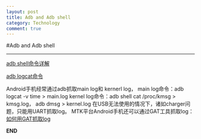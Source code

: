 ```yaml
---
layout: post
title: Adb and Adb shell
category: Technology
comment: true
---
```


#Adb and Adb shell
***

[adb shell命令详解](http://blog.163.com/hero_213/blog/static/3989121420115915014721/)

[adb logcat命令](http://blog.csdn.net/hansel/article/details/38088583)

Android手机经常通过adb抓取main log和 kernerl log，
main log命令：adb logcat -v time > main.log
kernel log命令：adb shell cat /proc/kmsg > kmsg.log，
                adb dmsg > kernel.log
在USB无法使用的情况下，诸如charger问题，只能用UART抓取log。
MTK平台Android手机还可以通过GAT工具抓取log：[如何用GAT抓取log](http://blog.csdn.net/lxl584685501/article/details/45483153)

**END**
